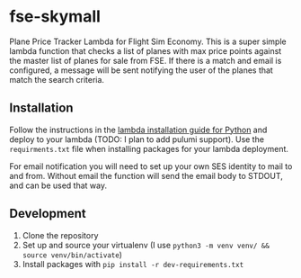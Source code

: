 # fse-skymall
Plane Price Tracker Lambda for Flight Sim Economy. This is a super simple lambda function that checks a list of planes with max price points against the master list of planes for sale from FSE. If there is a match and email is configured, a message will be sent notifying the user of the planes that match the search criteria.

## Installation

Follow the instructions in the [lambda installation guide for Python](https://docs.aws.amazon.com/lambda/latest/dg/python-package.html) and deploy to your lambda (TODO: I plan to add pulumi support). Use the `requirments.txt` file when installing packages for your lambda deployment.

For email notification you will need to set up your own SES identity to mail to and from. Without email the function will send the email body to STDOUT, and can be used that way.

## Development

1. Clone the repository
2. Set up and source your virtualenv (I use `python3 -m venv venv/ && source venv/bin/activate`)
3. Install packages with `pip install -r dev-requirements.txt`

